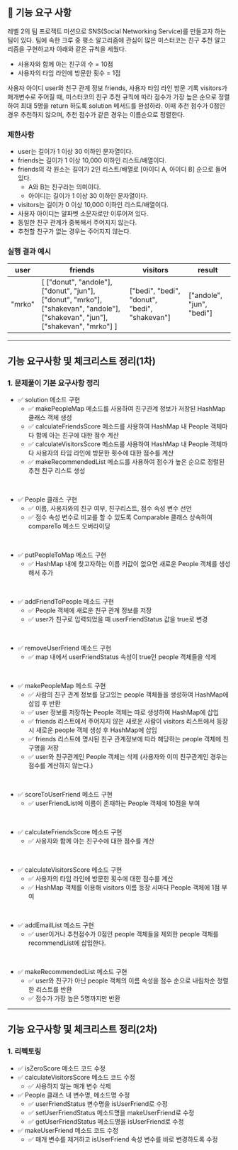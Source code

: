 ## 🚀 기능 요구 사항

레벨 2의 팀 프로젝트 미션으로 SNS(Social Networking Service)를 만들고자 하는 팀이 있다. 팀에 속한 크루 중 평소 알고리즘에 관심이 많은 미스터코는 친구 추천 알고리즘을 구현하고자 아래와 같은 규칙을 세웠다.

- 사용자와 함께 아는 친구의 수 = 10점
- 사용자의 타임 라인에 방문한 횟수 = 1점

사용자 아이디 user와 친구 관계 정보 friends, 사용자 타임 라인 방문 기록 visitors가 매개변수로 주어질 때, 미스터코의 친구 추천 규칙에 따라 점수가 가장 높은 순으로 정렬하여 최대 5명을 return 하도록 solution 메서드를 완성하라. 이때 추천 점수가 0점인 경우 추천하지 않으며, 추천 점수가 같은 경우는 이름순으로 정렬한다.

### 제한사항

- user는 길이가 1 이상 30 이하인 문자열이다.
- friends는 길이가 1 이상 10,000 이하인 리스트/배열이다.
- friends의 각 원소는 길이가 2인 리스트/배열로 [아이디 A, 아이디 B] 순으로 들어있다.
    - A와 B는 친구라는 의미이다.
    - 아이디는 길이가 1 이상 30 이하인 문자열이다.
- visitors는 길이가 0 이상 10,000 이하인 리스트/배열이다.
- 사용자 아이디는 알파벳 소문자로만 이루어져 있다.
- 동일한 친구 관계가 중복해서 주어지지 않는다.
- 추천할 친구가 없는 경우는 주어지지 않는다.

### 실행 결과 예시

| user | friends | visitors | result |
| --- | --- | --- | --- |
| "mrko" | [ ["donut", "andole"], ["donut", "jun"], ["donut", "mrko"], ["shakevan", "andole"], ["shakevan", "jun"], ["shakevan", "mrko"] ] | ["bedi", "bedi", "donut", "bedi", "shakevan"] | ["andole", "jun", "bedi"] |

---

## 기능 요구사항 및 체크리스트 정리(1차)

### 1. 문제풀이 기본 요구사항 정리
- ✅ solution 메소드 구현
    - ✅ makePeopleMap 메소드를 사용하여 친구관계 정보가 저장된 HashMap 클래스 객체 생성
    - ✅ calculateFriendsScore 메소드를 사용하여 HashMap 내 People 객체마다 함께 아는 친구에 대한 점수 계산
    - ✅ calculateVisitorsScore 메소드를 사용하여 HashMap 내 People 객체마다 사용자의 타임 라인에 방문한 횟수에 대한 점수를 계산
    - ✅ makeRecommendedList 메소드를 사용하여 점수가 높은 순으로 정렬된 추천 친구 리스트 생성

<br/>

- ✅ People 클래스 구현
    - ✅ 이름, 사용자와의 친구 여부, 친구리스트, 점수 속성 변수 선언
    - ✅ 점수 속성 변수로 비교를 할 수 있도록 Comparable 클래스 상속하여 compareTo 메소드 오버라이딩

<br/>

- ✅ putPeopleToMap 메소드 구현
    - ✅ HashMap 내에 찾고자하는 이름 키값이 없으면 새로운 People 객체를 생성해서 추가

<br/>

- ✅ addFriendToPeople 메소드 구현
    - ✅ People 객체에 새로운 친구 관계 정보를 저장
    - ✅ user가 친구로 입력되었을 때 userFriendStatus 값을 true로 변경

<br/>

- ✅ removeUserFriend 메소드 구현
    - ✅ map 내에서 userFriendStatus 속성이 true인 people 객체들을 삭제

<br/>

- ✅ makePeopleMap 메소드 구현
    - ✅ 사람의 친구 관계 정보를 담고있는 people 객체들을 생성하여 HashMap에 삽입 후 반환
    - ✅ user 정보를 저장하는 People 객체는 따로 생성하여 HashMap에 삽입
    - ✅ friends 리스트에서 주어지지 않은 새로운 사람이 visitors 리스트에서 등장 시 새로운 people 객체 생성 후 HashMap에 삽입
    - ✅ friends 리스트에 명시된 친구 관계정보에 따라 해당하는 people 객체에 친구명을 저장
    - ✅ user와 친구관계인 People 객체는 삭제 (사용자와 이미 친구관계인 경우는 점수를 계산하지 않는다.)

<br/>

- ✅ scoreToUserFriend 메소드 구현
    - ✅ userFriendList에 이름이 존재하는 People 객체에 10점을 부여

<br/>

- ✅ calculateFriendsScore 메소드 구현
    - ✅ 사용자와 함께 아는 친구수에 대한 점수를 계산

<br/>

- ✅ calculateVisitorsScore 메소드 구현
    - ✅ 사용자의 타임 라인에 방문한 횟수에 대한 점수를 계산
    - ✅ HashMap 객체를 이용해 visitors 이름 등장 시마다 People 객체에 1점 부여

<br/>

- ✅ addEmailList 메소드 구현
    - ✅ user이거나 추천점수가 0점인 people 객체들을 제외한 people 객체를 recommendList에 삽입한다.

<br/>

- ✅ makeRecommendedList 메소드 구현
    - ✅ user와 친구가 아닌 people 객체의 이름 속성을 점수 순으로 내림차순 정렬한 리스트를 반환
    - ✅ 점수가 가장 높은 5명까지만 반환

---

## 기능 요구사항 및 체크리스트 정리(2차)

### 1. 리펙토링
- ✅ isZeroScore 메소드 코드 수정
- ✅ calculateVisitorsScore 메소드 코드 수정
    - ✅ 사용하지 않는 매개 변수 삭제
- ✅ People 클래스 내 변수명, 메소드명 수정
    - ✅ userFriendStatus 변수명을 isUserFriend로 수정
    - ✅ setUserFriendStatus 메소드명을 makeUserFriend로 수정
    - ✅ getUserFriendStatus 메소드명을 isUserFriend로 수정
- ✅ makeUserFriend 메소드 코드 수정
    - ✅ 매개 변수를 제거하고 isUserFriend 속성 변수를 바로 변경하도록 수정